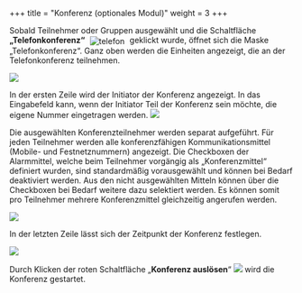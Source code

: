 +++
title = "Konferenz (optionales Modul)"
weight = 3
+++


Sobald Teilnehmer oder Gruppen ausgewählt und die Schaltfläche
**„Telefonkonferenz“** <img src="/img/alarmieren_telefonkonferenz.png" alt="telefon" style='vertical-align:middle;display:inline;margin:0px 5px; '>
geklickt wurde, öffnet sich die Maske „Telefonkonferenz“. Ganz oben werden die Einheiten angezeigt, die an der Telefonkonferenz teilnehmen.

![](/img/alarmieren_telefonkonferenz_start.png?width=1000px&classes=shadow)


In der ersten Zeile wird der Initiator der Konferenz angezeigt. In das
Eingabefeld kann, wenn der Initiator Teil der Konferenz sein möchte, die eigene Nummer eingetragen werden.
![](/img/alarmieren_telefonkonferenz_initiator.png?classes=shadow)


Die ausgewählten Konferenzteilnehmer werden separat aufgeführt. Für jeden Teilnehmer werden
alle konferenzfähigen Kommunikationsmittel (Mobile- und Festnetznummern) angezeigt. Die Checkboxen der Alarmmittel,
welche beim Teilnehmer vorgängig als „Konferenzmittel“ definiert wurden,
sind standardmäßig vorausgewählt und können bei Bedarf deaktiviert
werden. Aus den nicht ausgewählten Mitteln können über die Checkboxen
bei Bedarf weitere dazu selektiert werden. Es können somit pro
Teilnehmer mehrere Konferenzmittel gleichzeitig angerufen werden.

![](/img/alarmieren_telefonkonferenz_teilnehmer.png?classes=shadow)

In der letzten Zeile lässt sich der Zeitpunkt der Konferenz festlegen.

![](/img/alarmieren_telefonkonferenz_ausloesezeitpunkt.png?classes=shadow)

Durch Klicken der roten Schaltfläche „**Konferenz auslösen**“ ![](/img/alarmieren_telefonkonferenz_ausloesen.png?classes=shadow)
wird die Konferenz gestartet.

